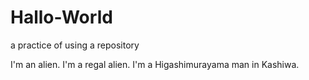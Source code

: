 # Hallo-World
a practice of using a repository

I'm an alien. I'm a regal alien. I'm a Higashimurayama man in Kashiwa.
